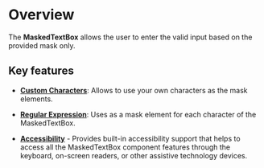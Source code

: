 # Overview

The **MaskedTextBox** allows the user to enter the valid input based on the provided mask only.

## Key features

* **[Custom Characters](./mask-configuration#custom-characters/)**: Allows to use your own characters as the mask elements.

* **[Regular Expression](./mask-configuration#regular-expression/)**: Uses as a mask
 element for each character of the MaskedTextBox.

* **[Accessibility](./accessibility/)** - Provides built-in accessibility support that
helps to access all the MaskedTextBox component features through the keyboard, on-screen readers, or other assistive technology devices.
